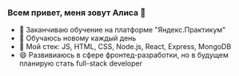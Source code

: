 ### Всем привет, меня зовут Алиса 👋

- 🔭 Заканчиваю обучение на платформе "Яндекс.Практикум"
- 🤔 Обучаюсь новому каждый день
- 💬 Мой стек: JS, HTML, CSS, Node.js, React, Express, MongoDB
- 😄 Развивиаюсь в сфере фронтед-разработки, но в будущем планирую стать full-stack developer
